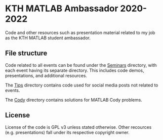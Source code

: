 # KTH MATLAB Ambassador 2020-2022
Code and other resources such as presentation material related to my job as the KTH MATLAB student ambassador.

## File structure
Code related to all events can be found under the [Seminars](Seminars/) directory, with each event having its separate directory. This includes code demos, presentations, and additional resources. 

The [Tips](Tips/) directory contains code used for social media posts not related to events.

The [Cody](Cody/) directory contains solutions for MATLAB Cody problems.

## License
License of the code is GPL v3 unless stated otherwise. Other recources (e.g. presentations) fall under its respective copyright owner.
